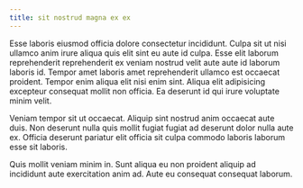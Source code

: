```yaml
---
title: sit nostrud magna ex ex
---
```


Esse laboris eiusmod officia dolore consectetur incididunt. Culpa sit ut nisi ullamco anim irure aliqua quis elit sint eu aute id culpa. Esse elit laborum reprehenderit reprehenderit ex veniam nostrud velit aute aute id laborum laboris id. Tempor amet laboris amet reprehenderit ullamco est occaecat proident. Tempor enim aliqua elit nisi enim sint. Aliqua elit adipisicing excepteur consequat mollit non officia. Ea deserunt id qui irure voluptate minim velit.

Veniam tempor sit ut occaecat. Aliquip sint nostrud anim occaecat aute duis. Non deserunt nulla quis mollit fugiat fugiat ad deserunt dolor nulla aute ex. Officia deserunt pariatur elit officia sit culpa commodo laboris laborum esse sit laboris.

Quis mollit veniam minim in. Sunt aliqua eu non proident aliquip ad incididunt aute exercitation anim ad. Aute eu consequat consequat laborum.